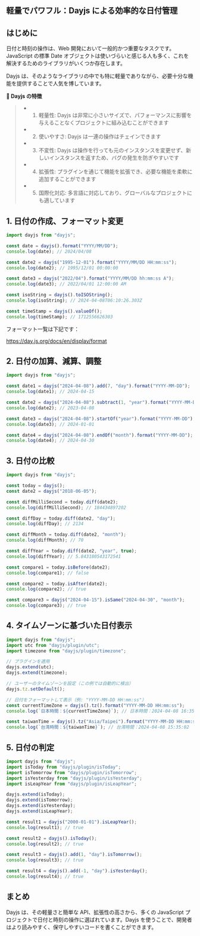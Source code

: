 ## 軽量でパワフル：Dayjs による効率的な日付管理

## はじめに

日付と時刻の操作は、Web 開発において一般的かつ重要なタスクです。JavaScript の標準 Date オブジェクトは使いづらいと感じる人も多く、これを解決するためのライブラリがいくつか存在します。

Dayjs は、そのようなライブラリの中でも特に軽量でありながら、必要十分な機能を提供することで人気を博しています。

**📅 Dayjs の特徴**

> - 1.  軽量性: Dayjs は非常に小さいサイズで、パフォーマンスに影響を与えることなくプロジェクトに組み込むことができます
> - 2.  使いやすさ: Dayjs は一連の操作はチェインできます
> - 3.  不変性: Dayjs は操作を行っても元のインスタンスを変更せず、新しいインスタンスを返すため、バグの発生を防ぎやすいです
> - 4.  拡張性: プラグインを通じて機能を拡張でき、必要な機能を柔軟に追加することができます
> - 5.  国際化対応: 多言語に対応しており、グローバルなプロジェクトにも適しています

## 1. 日付の作成、フォーマット変更

```typescript:example.ts
import dayjs from "dayjs";

const date = dayjs().format("YYYY/MM/DD");
console.log(date); // 2024/04/08

const date2 = dayjs("1995-12-01").format("YYYY/MM/DD HH:mm:ss");
console.log(date2); // 1995/12/01 00:00:00

const date3 = dayjs("2022/04").format("YYYY/MM/DD hh:mm:ss A");
console.log(date3); // 2022/04/01 12:00:00 AM

const isoString = dayjs().toISOString();
console.log(isoString); // 2024-04-08T06:10:26.303Z

const timeStamp = dayjs().valueOf();
console.log(timeStamp); // 1712556626303
```

フォーマット一覧は下記です：

https://day.js.org/docs/en/display/format

## 2. 日付の加算、減算、調整

```typescript:example.ts
import dayjs from "dayjs";

const date1 = dayjs("2024-04-08").add(7, "day").format("YYYY-MM-DD");
console.log(date1); // 2024-04-15

const date2 = dayjs("2024-04-08").subtract(1, "year").format("YYYY-MM-DD");
console.log(date2); // 2023-04-08

const date3 = dayjs("2024-04-08").startOf("year").format("YYYY-MM-DD");
console.log(date3); // 2024-01-01

const date4 = dayjs("2024-04-08").endOf("month").format("YYYY-MM-DD");
console.log(date4); // 2024-04-30
```

## 3. 日付の比較

```typescript:example.ts
import dayjs from "dayjs";

const today = dayjs();
const date2 = dayjs("2018-06-05");

const diffMilliSecond = today.diff(date2);
console.log(diffMilliSecond); // 184434897202

const diffDay = today.diff(date2, "day");
console.log(diffDay); // 2134

const diffMonth = today.diff(date2, "month");
console.log(diffMonth); // 70

const diffYear = today.diff(date2, "year", true);
console.log(diffYear); // 5.843180543172541

const compare1 = today.isBefore(date2);
console.log(compare1); // false

const compare2 = today.isAfter(date2);
console.log(compare2); // true

const compare3 = dayjs("2024-04-15").isSame("2024-04-30", "month");
console.log(compare3); // true
```

## 4. タイムゾーンに基づいた日付表示

```typescript:example.ts
import dayjs from "dayjs";
import utc from "dayjs/plugin/utc";
import timezone from "dayjs/plugin/timezone";

// プラグインを適用
dayjs.extend(utc);
dayjs.extend(timezone);

// ユーザーのタイムゾーンを設定（この例では自動的に検出）
dayjs.tz.setDefault();

// 日付をフォーマットして表示（例: "YYYY-MM-DD HH:mm:ss"）
const currentTimeZone = dayjs().tz().format("YYYY-MM-DD HH:mm:ss");
console.log(`日本時間：${currentTimeZone}`); // 日本時間：2024-04-08 16:35:02

const taiwanTime = dayjs().tz("Asia/Taipei").format("YYYY-MM-DD HH:mm:ss");
console.log(`台湾時間：${taiwanTime}`); // 台湾時間：2024-04-08 15:35:02
```

## 5. 日付の判定

```typescript:example.ts
import dayjs from "dayjs";
import isToday from "dayjs/plugin/isToday";
import isTomorrow from "dayjs/plugin/isTomorrow";
import isYesterday from "dayjs/plugin/isYesterday";
import isLeapYear from "dayjs/plugin/isLeapYear";

dayjs.extend(isToday);
dayjs.extend(isTomorrow);
dayjs.extend(isYesterday);
dayjs.extend(isLeapYear);

const result1 = dayjs("2000-01-01").isLeapYear();
console.log(result1); // true

const result2 = dayjs().isToday();
console.log(result2); // true

const result3 = dayjs().add(1, "day").isTomorrow();
console.log(result3); // true

const result4 = dayjs().add(-1, "day").isYesterday();
console.log(result4); // true
```

## まとめ

Dayjs は、その軽量さと簡単な API、拡張性の高さから、多くの JavaScript プロジェクトで日付と時刻の操作に選ばれています。Dayjs を使うことで、開発者はより読みやすく、保守しやすいコードを書くことができます。
